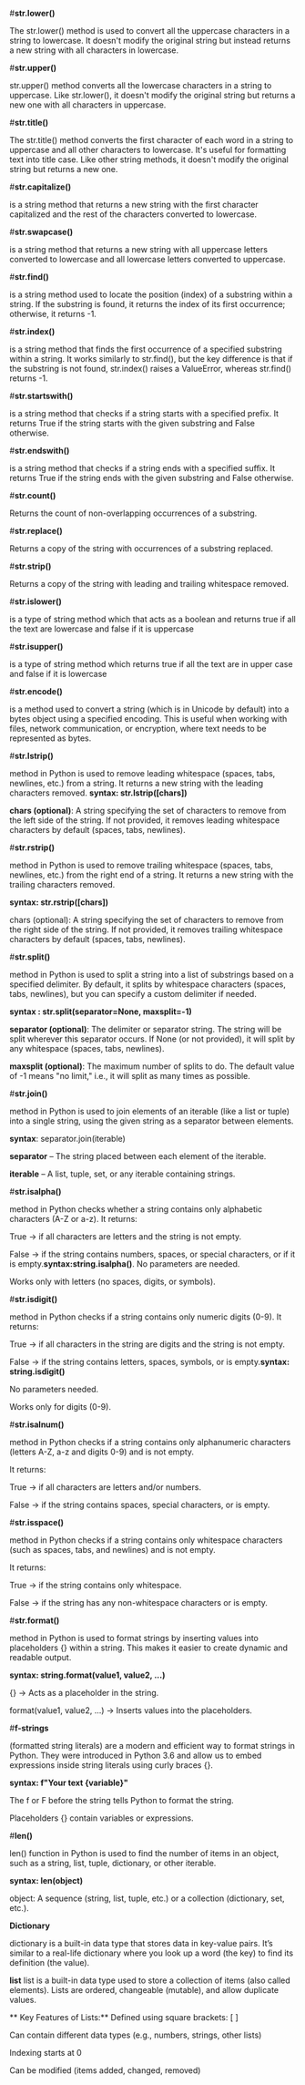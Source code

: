 #**str.lower()**

The str.lower() method is used to convert all the uppercase characters in a string to lowercase. It doesn't modify the original string but instead returns a new string with all characters in lowercase.

#**str.upper()**

str.upper() method converts all the lowercase characters in a string to uppercase. Like str.lower(), it doesn't modify the original string but returns a new one with all characters in uppercase.

#**str.title()**

The str.title() method converts the first character of each word in a string to uppercase and all other characters to lowercase. It's useful for formatting text into title case. Like other string methods, it doesn't modify the original string but returns a new one.

#**str.capitalize()**

is a string method that returns a new string with the first character capitalized and the rest of the characters converted to lowercase.

#**str.swapcase()**

is a string method that returns a new string with all uppercase letters converted to lowercase and all lowercase letters converted to uppercase.

#**str.find()**

is a string method used to locate the position (index) of a substring within a string. If the substring is found, it returns the index of its first occurrence; otherwise, it returns -1.

#**str.index()**

is a string method that finds the first occurrence of a specified substring within a string. It works similarly to str.find(), but the key difference is that if the substring is not found, str.index() raises a ValueError, whereas str.find() returns -1.

#**str.startswith()**

is a string method that checks if a string starts with a specified prefix. It returns True if the string starts with the given substring and False otherwise.

#**str.endswith()**

is a string method that checks if a string ends with a specified suffix. It returns True if the string ends with the given substring and False otherwise.

#**str.count()**

 Returns the count of non-overlapping occurrences of a substring.

#**str.replace()**

 Returns a copy of the string with occurrences of a substring replaced.

#**str.strip()**

 Returns a copy of the string with leading and trailing whitespace removed.

#**str.islower()**

is a type of string method which that acts as a boolean and returns true if all the text are lowercase and false if it is uppercase

#**str.isupper()**

is a type of string method which returns true if all the text are in upper case and false if it is lowercase

#**str.encode()** 

is a method used to convert a string (which is in Unicode by default) into a bytes object using a specified encoding. This is useful when working with files, network communication, or encryption, where text needs to be represented as bytes.

#**str.lstrip()**

 method in Python is used to remove leading whitespace (spaces, tabs, newlines, etc.) from a string. It returns a new string with the leading characters removed.
**syntax: str.lstrip([chars])**

**chars (optional)**: A string specifying the set of characters to remove from the left side of the string. If not provided, it removes leading whitespace characters by default (spaces, tabs, newlines).

#**str.rstrip()**

 method in Python is used to remove trailing whitespace (spaces, tabs, newlines, etc.) from the right end of a string. It returns a new string with the trailing characters removed.

**syntax: str.rstrip([chars])**

chars (optional): A string specifying the set of characters to remove from the right side of the string. If not provided, it removes trailing whitespace characters by default (spaces, tabs, newlines).

#**str.split()**

 method in Python is used to split a string into a list of substrings based on a specified delimiter. By default, it splits by whitespace characters (spaces, tabs, newlines), but you can specify a custom delimiter if needed.

**syntax : str.split(separator=None, maxsplit=-1)**

**separator (optional)**: The delimiter or separator string. The string will be split wherever this separator occurs. If None (or not provided), it will split by any whitespace (spaces, tabs, newlines).

**maxsplit (optional)**: The maximum number of splits to do. The default value of -1 means "no limit," i.e., it will split as many times as possible.

#**str.join()**

 method in Python is used to join elements of an iterable (like a list or tuple) into a single string, using the given string as a separator between elements.

**syntax**: separator.join(iterable)

**separator** – The string placed between each element of the iterable.

**iterable** – A list, tuple, set, or any iterable containing strings.

#**str.isalpha()** 

method in Python checks whether a string contains only alphabetic characters (A-Z or a-z). It returns:

True → if all characters are letters and the string is not empty.

False → if the string contains numbers, spaces, or special characters, or if it is empty.**syntax:string.isalpha()**. No parameters are needed.

Works only with letters (no spaces, digits, or symbols).

#**str.isdigit()** 

method in Python checks if a string contains only numeric digits (0-9). It returns:

True → if all characters in the string are digits and the string is not empty.

False → if the string contains letters, spaces, symbols, or is empty.**syntax: string.isdigit()**

No parameters needed.

Works only for digits (0-9).

#**str.isalnum()**

 method in Python checks if a string contains only alphanumeric characters (letters A-Z, a-z and digits 0-9) and is not empty.

It returns:

True → if all characters are letters and/or numbers.

False → if the string contains spaces, special characters, or is empty.

#**str.isspace()**

 method in Python checks if a string contains only whitespace characters (such as spaces, tabs, and newlines) and is not empty.

It returns:

True → if the string contains only whitespace.

False → if the string has any non-whitespace characters or is empty.

#**str.format()**

 method in Python is used to format strings by inserting values into placeholders {} within a string. This makes it easier to create dynamic and readable output.

**syntax: string.format(value1, value2, ...)**

{} → Acts as a placeholder in the string.

format(value1, value2, ...) → Inserts values into the placeholders.

#**f-strings**

 (formatted string literals) are a modern and efficient way to format strings in Python. They were introduced in Python 3.6 and allow us to embed expressions inside string literals using curly braces {}.

**syntax: f"Your text {variable}"**

The f or F before the string tells Python to format the string.

Placeholders {} contain variables or expressions.

#**len()**

len() function in Python is used to find the number of items in an object, such as a string, list, tuple, dictionary, or other iterable.

**syntax: len(object)**

object: A sequence (string, list, tuple, etc.) or a collection (dictionary, set, etc.).

**Dictionary**

dictionary is a built-in data type that stores data in key-value pairs. It’s similar to a real-life dictionary where you look up a word (the key) to find its definition (the value).


**list** list is a built-in data type used to store a collection of items (also called elements). Lists are ordered, changeable (mutable), and allow duplicate values.

** Key Features of Lists:**
Defined using square brackets: [ ]

Can contain different data types (e.g., numbers, strings, other lists)

Indexing starts at 0

Can be modified (items added, changed, removed)
